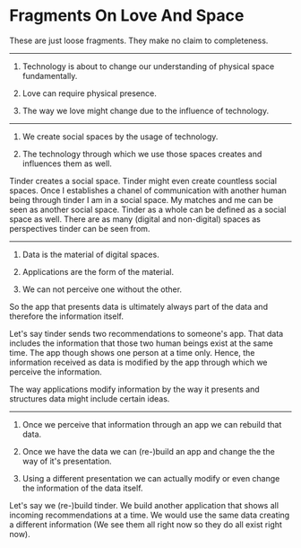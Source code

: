 # Fragments On Love And Space

These are just loose fragments. They make no claim to completeness.

---

1. Technology is about to change our understanding of physical space fundamentally.

2. Love can require physical presence.

3. The way we love might change due to the influence of technology.

---

1. We create social spaces by the usage of technology. 

2. The technology through which we use those spaces creates and influences them as well.

Tinder creates a social space. Tinder might even create countless social spaces. Once I establishes a chanel of communication with another human being through tinder I am in a social space. My matches and me can be seen as another social space. Tinder as a whole can be defined as a social space as well. There are as many (digital and non-digital) spaces as perspectives tinder can be seen from.

---

1. Data is the material of digital spaces.

2. Applications are the form of the material.

3. We can not perceive one without the other.

So the app that presents data is ultimately always part of the data and therefore the information itself.

Let's say tinder sends two recommendations to someone's app. That data includes the information that those two human beings exist at the same time. The app though shows one person at a time only. Hence, the information received as data is modified by the app through which we perceive the information.

The way applications modify information by the way it presents and structures data might include certain ideas.

---

1. Once we perceive that information through an app we can rebuild that data.

2. Once we have the data we can (re-)build an app and change the the way of it's presentation.

3. Using a different presentation we can actually modify or even change the information of the data itself.

Let's say we (re-)build tinder. We build another application that shows all incoming recommendations at a time. We would use the same data creating a different information (We see them all right now so they do all exist right now). 








